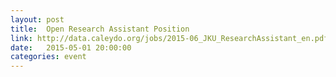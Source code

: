 ```yaml
---
layout: post
title:  Open Research Assistant Position
link: http://data.caleydo.org/jobs/2015-06_JKU_ResearchAssistant_en.pdf
date:   2015-05-01 20:00:00
categories: event
---
```

